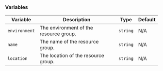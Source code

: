 ### Variables
| **Variable**    | **Description**                            | **Type**   | **Default**   |
|-----------------|--------------------------------------------|------------|---------------|
| `environment`   | The environment of the resource group.     | `string`   | N/A           |
| `name`          | The name of the resource group.            | `string`   | N/A           |
| `location`      | The location of the resource group.        | `string`   | N/A           |
